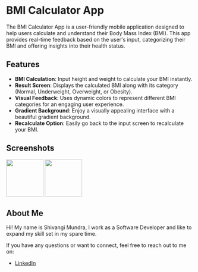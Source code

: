 # BMI Calculator App

The BMI Calculator App is a user-friendly mobile application designed to help users calculate and understand their Body Mass Index (BMI). This app provides real-time feedback based on the user's input, categorizing their BMI and offering insights into their health status.

## Features

- **BMI Calculation**: Input height and weight to calculate your BMI instantly.
- **Result Screen**: Displays the calculated BMI along with its category (Normal, Underweight, Overweight, or Obesity).
- **Visual Feedback**: Uses dynamic colors to represent different BMI categories for an engaging user experience.
- **Gradient Background**: Enjoy a visually appealing interface with a beautiful gradient background.
- **Recalculate Option**: Easily go back to the input screen to recalculate your BMI.

## Screenshots
<img src="(https://github.com/user-attachments/assets/13392736-8771-4646-b600-8790d3196362)"  width="100"/>
<img src="(https://github.com/user-attachments/assets/f80eaef3-c7fb-4b2f-a4cb-401ff6ebd5a3)"  width="100"/>



## About Me

Hi! My name is Shivangi Mundra, I work as a Software Developer and like to expand my skill set in my spare time.

If you have any questions or want to connect, feel free to reach out to me on:

- [LinkedIn](https://www.linkedin.com/in/shivangi-mundra-9a31b65b/)
